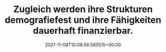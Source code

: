 ---
date: '2021-11-08T10:08:56.560515+00:00'
found_at: '2014-12-18'
found_url: www.bmvg.de/portal/a/bmvg/
title: Zugleich werden ihre Strukturen demografiefest und ihre Fähigkeiten dauerhaft
  finanzierbar.
---